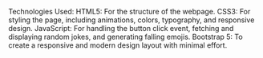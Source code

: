 Technologies Used:
HTML5: For the structure of the webpage.
CSS3: For styling the page, including animations, colors, typography, and responsive design.
JavaScript: For handling the button click event, fetching and displaying random jokes, and generating falling emojis.
Bootstrap 5: To create a responsive and modern design layout with minimal effort.
